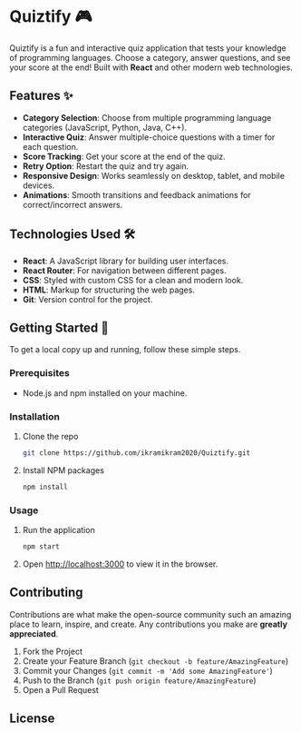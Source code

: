 
# Quiztify 🎮

Quiztify is a fun and interactive quiz application that tests your knowledge of programming languages. Choose a category, answer questions, and see your score at the end! Built with **React** and other modern web technologies.

## Features ✨

- **Category Selection**: Choose from multiple programming language categories (JavaScript, Python, Java, C++).
- **Interactive Quiz**: Answer multiple-choice questions with a timer for each question.
- **Score Tracking**: Get your score at the end of the quiz.
- **Retry Option**: Restart the quiz and try again.
- **Responsive Design**: Works seamlessly on desktop, tablet, and mobile devices.
- **Animations**: Smooth transitions and feedback animations for correct/incorrect answers.

## Technologies Used 🛠️

- **React**: A JavaScript library for building user interfaces.
- **React Router**: For navigation between different pages.
- **CSS**: Styled with custom CSS for a clean and modern look.
- **HTML**: Markup for structuring the web pages.
- **Git**: Version control for the project.

## Getting Started 🚀

To get a local copy up and running, follow these simple steps.

### Prerequisites

- Node.js and npm installed on your machine.

### Installation

1. Clone the repo
   ```sh
   git clone https://github.com/ikramikram2020/Quiztify.git
   ```
2. Install NPM packages
   ```sh
   npm install
   ```

### Usage

1. Run the application
   ```sh
   npm start
   ```
2. Open [http://localhost:3000](http://localhost:3000) to view it in the browser.

## Contributing

Contributions are what make the open-source community such an amazing place to learn, inspire, and create. Any contributions you make are **greatly appreciated**.

1. Fork the Project
2. Create your Feature Branch (`git checkout -b feature/AmazingFeature`)
3. Commit your Changes (`git commit -m 'Add some AmazingFeature'`)
4. Push to the Branch (`git push origin feature/AmazingFeature`)
5. Open a Pull Request

## License

